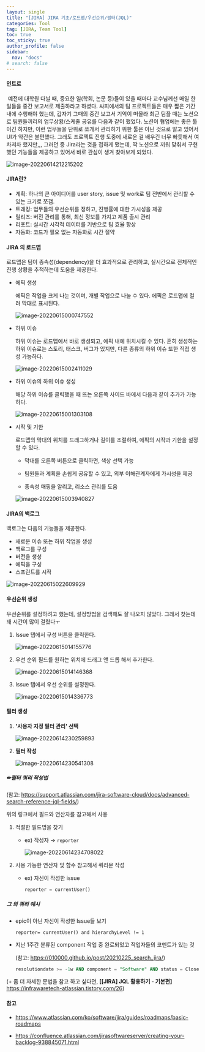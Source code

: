 ```yaml
---
layout: single
title: "[JIRA] JIRA 기초/로드맵/우선순위/필터(JQL)"
categories: Tool
tag: [JIRA, Team Tool]
toc: true
toc_sticky: true
author_profile: false
sidebar:
  nav: "docs"
# search: false
---
```





#### 인트로

​	예전에 대학원 다닐 때, 중요한 일(학회, 논문 등)들이 있을 때마다 교수님께선 매일 한 일들을 중간 보고서로 제출하라고 하셨다. 싸피에서의 팀 프로젝트들은 매우 짧은 기간 내에 수행해야 했는데, 갑자기 그때의 중간 보고서 기억이 떠올라 최근 팀플 때는 노션으로 팀원들끼리의 업무상황/스케줄 공유를 다음과 같이 했었다. 노션이 협업에는 좋은 툴이긴 하지만, 이런 업무들을 단위로 쪼개서 관리하기 위한 툴은 아닌 것으로 알고 있어서 UI가 약간은 불편했다. 그래도 프로젝트 진행 도중에 새로운 걸 배우긴 너무 빠듯해서 여차저차 했지만,,, 그러던 중 Jira라는 것을 접하게 됐는데, 딱 노션으로 끼워 맞춰서 구현했던 기능들을 제공하고 있어서 바로 관심이 생겨 찾아보게 되었다.

![image-20220614212215202](/images/2021-06-14-Jira/image-20220614212215202.png)

#### JIRA란?

- 계획: 하나의 큰 아이디어를 user story, issue 및 work로 팀 전반에서 관리할 수 있는 크기로 쪼갬.
- 트래킹: 업무들의 우선순위를 정하고, 진행률에 대한 가시성을 제공
- 릴리즈: 버전 관리를 통해, 최신 정보를 가지고 제품 출시 관리
- 리포트: 실시간 시각적 데이터를 기반으로 팀 효율 향상
- 자동화: 코드가 필요 없는 자동화로 시간 절약

#### JIRA 의 로드맵

 로드맵은 팀이 종속성(dependency)을 더 효과적으로 관리하고, 실시간으로 전체적인 진행 상황을 추적하는데 도움을 제공한다.

- 에픽 생성

  에픽은 작업을 크게 나눈 것이며, 개별 작업으로 나눌 수 있다. 에픽은 로드맵에 컬러 막대로 표시된다.

  

  ![image-20220615000747552](/images/2021-06-14-Jira/image-20220615000747552.png)

- 하위 이슈

  하위 이슈는 로드맵에서 바로 생성되고, 에픽 내에 위치시킬 수 있다. 흔히 생성하는 하위 이슈로는 스토리, 태스크, 버그가 있지만, 다른 종류의 하위 이슈 또한 직접 생성 가능하다.

  ![image-20220615002411029](/images/2021-06-14-Jira/image-20220615002411029.png)

- 하위 이슈의 하위 이슈 생성

  해당 하위 이슈를 클릭했을 때 뜨는 오른쪽 사이드 바에서 다음과 같이 추가가 가능하다.

  ![image-20220615001303108](/images/2021-06-14-Jira/image-20220615001303108.png)

- 시작 및 기한

  로드맵의 막대의 위치를 드래그하거나 길이를 조절하여, 에픽의 시작과 기한을 설정할 수 있다.

  - 막대를 오른쪽 버튼으로 클릭하면, 색상 선택 가능

  - 팀원들과 계획을 손쉽게 공유할 수 있고, 외부 이해관계자에게 가시성을 제공
  - 종속성 매핑을 알리고, 리소스 관리를 도움

  ![image-20220615003940827](/images/2021-06-14-Jira/image-20220615003940827.png)



#### JIRA의 백로그

 백로그는 다음의 기능들을 제공한다. 

- 새로운 이슈 또는 하위 작업을 생성
- 백로그를 구성
- 버전을 생성
- 에픽을 구성
- 스프린트를 시작

![image-20220615022609929](/images/2021-06-14-Jira/image-20220615022609929.png)



#### 우선순위 생성

 우선순위를 설정하려고 했는데, 설정방법을 검색해도 잘 나오지 않았다. 그래서 찾는데 꽤 시간이 많이 걸렸다ㅜ

1. Issue 탭에서 구성 버튼을 클릭한다.

   ![image-20220615014155776](/images/2021-06-14-Jira/image-20220615014155776.png)

2. 우선 순위 필드를 원하는 위치에 드래그 앤 드롭 해서 추가한다.

   ![image-20220615014146368](/images/2021-06-14-Jira/image-20220615014146368.png)

3. Issue 탭에서 우선 순위를 설정한다.

   ![image-20220615014336773](/images/2021-06-14-Jira/image-20220615014336773.png)



#### 필터 생성

1. **'사용자 지정 필터 관리' 선택**

   ![image-20220614230259893](/images/2021-06-14-Jira/image-20220614230259893.png)

2. **필터 작성**

   ![image-20220614230541308](/images/2021-06-14-Jira/image-20220614230541308.png)

##### ✏필터 쿼리 작성법 

(참고: <https://support.atlassian.com/jira-software-cloud/docs/advanced-search-reference-jql-fields/>)

위의 링크에서 필드와 연산자를 참고해서 사용

1. 적절한 필드명을 찾기

   - ex) 작성자 → `reporter`

     ![image-20220614234708022](/images/2021-06-14-Jira/image-20220614234708022.png)

2. 사용 가능한 연산자 및 함수 참고해서 쿼리문 작성

   - ex) 자신이 작성한 issue 

     ```sql
     reporter = currentUser()
     ```

     

##### 그 외 쿼리 예시

- epic이 아닌 자신이 작성한 Issue들 보기

  ```mysql
  reporter= currentUser() and hierarchyLevel != 1
  ```

- 지난 1주간 분류된 component 작업 중 완료되었고 작업자들의 코멘트가 있는 것

  (참고: https://010000.github.io/post/20210225_search_jira/)

  ```sql
  resolutiondate >= -1w AND component = "Software" AND status = Closed AND comment ~ "*operator*"
  ```

  

(+ 좀 더 자세한 문법을 참고 하고 싶다면,  **[[JIRA] JQL 활용하기 - 기본편]** <https://infrawaretech-atlassian.tistory.com/26>)





#### 참고

- <https://www.atlassian.com/ko/software/jira/guides/roadmaps/basic-roadmaps>

- <https://confluence.atlassian.com/jirasoftwareserver/creating-your-backlog-938845071.html>
